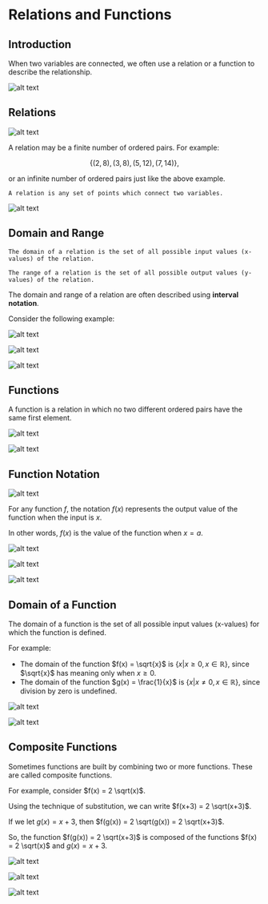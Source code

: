 # Relations and Functions

## Introduction

When two variables are connected, we often use a relation or a function to describe the relationship.

![alt text](image.png)

## Relations

![alt text](image-1.png)

A relation may be a finite number of ordered pairs.
For example: 

$$ \{ (2, 8), (3, 8), (5, 12), (7, 14) \}, $$

or an infinite number of ordered pairs just like the above example.

` A relation is any set of points which connect two variables. `

![alt text](image-2.png)

## Domain and Range

` The domain of a relation is the set of all possible input values (x-values) of the relation. `

` The range of a relation is the set of all possible output values (y-values) of the relation. `

The domain and range of a relation are often described using **interval notation**.

Consider the following example:

![alt text](image-3.png)

![alt text](image-4.png)

![alt text](image-5.png)

## Functions

A function is a relation in which no two different ordered pairs have the same first element.

![alt text](image-6.png)

![alt text](image-7.png)

## Function Notation

![alt text](image-8.png)

For any function $f$, the notation $f(x)$ represents the output value of the function when the input is $x$.

In other words, $f(x)$ is the value of the function when $x=a$.

![alt text](image-9.png)

![alt text](image-10.png)

![alt text](image-11.png)

## Domain of a Function

The domain of a function is the set of all possible input values (x-values) for which the function is defined.

For example:

* The domain of the function $f(x) = \sqrt{x}$ is $\{ x| x \geq 0, x \in \mathbb{R} \}$, since $\sqrt{x}$ has meaning only when $x \geq 0$.
* The domain of the function $g(x) = \frac{1}{x}$ is $\{ x| x \neq 0, x \in \mathbb{R} \}$, since division by zero is undefined.

![alt text](image-12.png)

![alt text](image-13.png)

## Composite Functions

Sometimes functions are built by combining two or more functions. These are called composite functions.

For example, consider $f(x) = 2 \sqrt(x)$.

Using the technique of substitution, we can write $f(x+3) = 2 \sqrt(x+3)$.

If we let $g(x) = x+3$, then $f(g(x)) = 2 \sqrt(g(x)) = 2 \sqrt(x+3)$.

So, the function $f(g(x)) = 2 \sqrt(x+3)$ is composed of the functions $f(x) = 2 \sqrt(x)$ and $g(x) = x+3$.

![alt text](image-14.png)

![alt text](image-15.png)

![alt text](image-16.png)